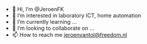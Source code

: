 - 👋 Hi, I’m @JeroenFK
- 👀 I’m interested in laboratory ICT, home automation
- 🌱 I’m currently learning ...
- 💞️ I’m looking to collaborate on ...
- 📫 How to reach me jeroenvantol@freedom.nl

<!---
JeroenFK/JeroenFK is a ✨ special ✨ repository because its `README.md` (this file) appears on your GitHub profile.
You can click the Preview link to take a look at your changes.
--->
